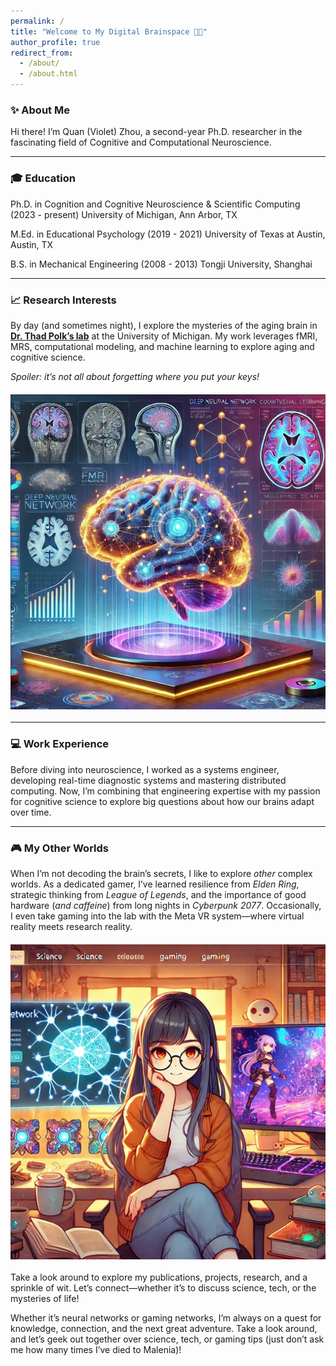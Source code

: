 ```yaml
---
permalink: /
title: "Welcome to My Digital Brainspace 🧠✨"
author_profile: true
redirect_from: 
  - /about/
  - /about.html
---
```

### ✨ About Me
Hi there! I’m Quan (Violet) Zhou, a second-year Ph.D. researcher in the fascinating field of Cognitive and Computational Neuroscience.

---

### 🎓 Education 
Ph.D. in Cognition and Cognitive Neuroscience & Scientific Computing (2023 - present)
University of Michigan, Ann Arbor, TX

M.Ed. in Educational Psychology (2019 - 2021)
University of Texas at Austin, Austin, TX 

B.S. in Mechanical Engineering (2008 - 2013)
Tongji University, Shanghai 

---

### 📈 Research Interests
By day (and sometimes night), I explore the mysteries of the aging brain in [**Dr. Thad Polk’s lab**](https://sites.lsa.umich.edu/polklab/) at the University of Michigan. My work leverages fMRI, MRS, computational modeling, and machine learning to explore aging and cognitive science.  

*Spoiler: it’s not all about forgetting where you put your keys!*

<img src="./images/brain.jpg" alt="brain image" width="600" style="display: block; margin: 20px auto;">

---

### 💻 Work Experience
Before diving into neuroscience, I worked as a systems engineer, developing real-time diagnostic systems and mastering distributed computing. Now, I’m combining that engineering expertise with my passion for cognitive science to explore big questions about how our brains adapt over time.  

---

### 🎮 My Other Worlds
When I’m not decoding the brain’s secrets, I like to explore *other* complex worlds. As a dedicated gamer, I’ve learned resilience from *Elden Ring*, strategic thinking from *League of Legends*, and the importance of good hardware (*and caffeine*) from long nights in *Cyberpunk 2077*. Occasionally, I even take gaming into the lab with the Meta VR system—where virtual reality meets research reality.

<img src="./images/violet.jpg" alt="persona image" width="600" style="display: block; margin: 20px auto;">

Take a look around to explore my publications, projects, research, and a sprinkle of wit. Let’s connect—whether it’s to discuss science, tech, or the mysteries of life!  

Whether it’s neural networks or gaming networks, I’m always on a quest for knowledge, connection, and the next great adventure. Take a look around, and let’s geek out together over science, tech, or gaming tips (just don’t ask me how many times I’ve died to Malenia)!